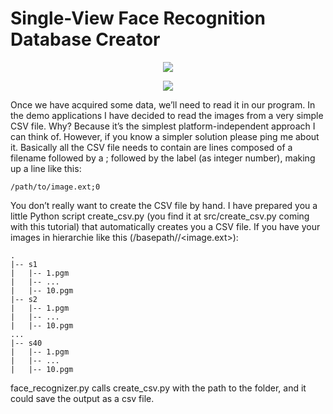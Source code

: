 # Single-View Face Recognition Database Creator

<p align="center">
  <img src="https://user-images.githubusercontent.com/22610163/30775206-0d959a3c-a098-11e7-965e-add626987376.gif">
</p>

<p align="center">
  <img src="https://user-images.githubusercontent.com/22610163/30774902-978f4d56-a092-11e7-9860-536fdfb990f1.png">
</p>

Once we have acquired some data, we’ll need to read it in our program. In the demo applications I have decided to read the images from a very simple CSV file. Why? Because it’s the simplest platform-independent approach I can think of. However, if you know a simpler solution please ping me about it. Basically all the CSV file needs to contain are lines composed of a filename followed by a ; followed by the label (as integer number), making up a line like this:

    /path/to/image.ext;0

You don’t really want to create the CSV file by hand. I have prepared you a little Python script create_csv.py (you find it at src/create_csv.py coming with this tutorial) that automatically creates you a CSV file. If you have your images in hierarchie like this (/basepath/<subject>/<image.ext>):

    . 
    |-- s1     
    |   |-- 1.pgm
    |   |-- ...
    |   |-- 10.pgm
    |-- s2
    |   |-- 1.pgm 
    |   |-- ...
    |   |-- 10.pgm
    ...
    |-- s40
    |   |-- 1.pgm
    |   |-- ...    
    |   |-- 10.pgm
    
face_recognizer.py calls create_csv.py with the path to the folder, and it could save the output as a csv file.
